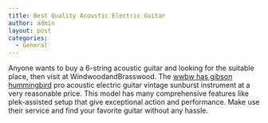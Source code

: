 ```yaml
---
title: Best Quality Acoustic Electric Guitar
author: admin
layout: post
categories:
  - General
---
```

Anyone wants to buy a 6-string acoustic guitar and looking for the suitable place, then visit at WindwoodandBrasswood. The <a href="http://www.wwbw.com/Gibson-Hummingbird-Pro-Acoustic-Electric-Guitar-J27302-i4516425.wwbw">wwbw has gibson hummingbird</a> pro acoustic electric guitar vintage sunburst instrument at a very reasonable price. This model has many comprehensive features like plek-assisted setup that give exceptional action and performance. Make use their service and find your favorite guitar without any hassle. 
